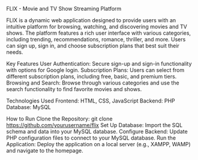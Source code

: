 FLIX - Movie and TV Show Streaming Platform

FLIX is a dynamic web application designed to provide users with an intuitive platform for browsing, watching, and discovering movies and TV shows. The platform features a rich user interface with various categories, including trending, recommendations, romance, thriller, and more. Users can sign up, sign in, and choose subscription plans that best suit their needs.

Key Features
User Authentication: Secure sign-up and sign-in functionality with options for Google login.
Subscription Plans: Users can select from different subscription plans, including free, basic, and premium tiers.
Browsing and Search: Browse through various categories and use the search functionality to find favorite movies and shows.

Technologies Used
Frontend: HTML, CSS, JavaScript
Backend: PHP
Database: MySQL

How to Run
Clone the Repository: git clone https://github.com/yourusername/flix
Set Up Database: Import the SQL schema and data into your MySQL database.
Configure Backend: Update PHP configuration files to connect to your MySQL database.
Run the Application: Deploy the application on a local server (e.g., XAMPP, WAMP) and navigate to the homepage.
